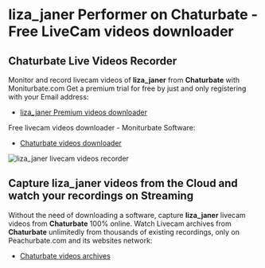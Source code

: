 # liza_janer Performer on Chaturbate - Free LiveCam videos downloader

## Chaturbate Live Videos Recorder

Monitor and record livecam videos of **liza_janer** from **Chaturbate** with Moniturbate.com
Get a premium trial for free by just and only registering with your Email address:
* [liza_janer Premium videos downloader](https://moniturbate.com/request-demo-licence-key.html)

Free livecam videos downloader - Moniturbate Software:
* [Chaturbate videos downloader](https://moniturbate.com/moniturbate-download-software.html)

![liza_janer livecam videos recorder](https://peachurnet.com/templates/moniturbate-software.png)


## Capture liza_janer videos from the Cloud and watch your recordings on Streaming

Without the need of downloading a software, capture **liza_janer** livecam videos from **Chaturbate** 100% online.
Watch Livecam archives from **Chaturbate** unlimitedly from thousands of existing recordings, only on Peachurbate.com and its websites network:
* [Chaturbate videos archives](https://peachurnet.com/)